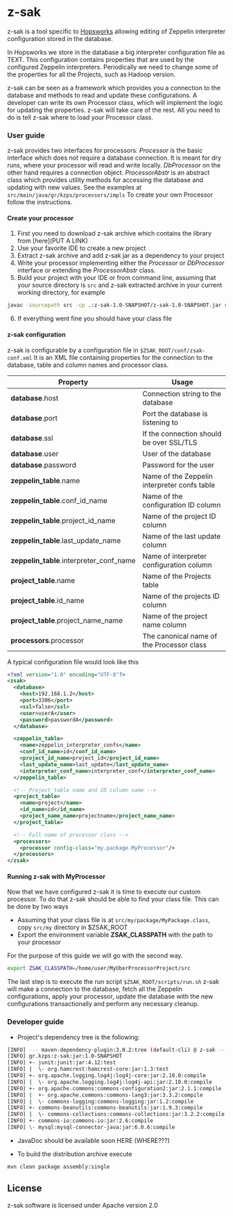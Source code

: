# z-sak

z-sak is a tool specific to [Hopsworks](http://hops.io) allowing editing of Zeppelin interpreter configuration stored in the database.

In Hopsworks we store in the database a big interpreter configuration file as TEXT. This configuration contains properties that are used by the configured Zeppelin interpreters. Periodically we need to change some of the properties for all the Projects, such as Hadoop version.

z-sak can be seen as a framework which provides you a connection to the database and methods to read and update these configurations. A developer can write its own Processor class, which will implement the logic for updating the properties. z-sak will take care of the rest. All you need to do is tell z-sak where to load your Processor class.

### User guide

z-sak provides two interfaces for processors. *Processor* is the basic interface which does not require a database connection. It is meant for dry runs, where your processor will read and write locally. *DbProcessor* on the other hand requires a connection object. *ProcessorAbstr* is an abstract class which provides utility methods for accessing the database and updating with new values.
See the examples at `src/main/java/gr/kzps/processors/impls` To create your own Processor follow the instructions.

#### Create your processor
1) First you need to download z-sak archive which contains the library from [here](PUT A LINK)
2) Use your favorite IDE to create a new project
3) Extract z-sak archive and add z-sak jar as a dependency to your project
4) Write your processor implementing either the *Processor* or *DbProcessor* interface or extending the *ProcessorAbstr* class.
5) Build your project with your IDE or from command line, assuming that your source directory is `src` and z-sak extracted archive in your current working directory, for example
```sh
javac -sourcepath src -cp .:z-sak-1.0-SNAPSHOT/z-sak-1.0-SNAPSHOT.jar src/my/package/MyProcessor.java
```
6) If everything went fine you should have your class file

#### z-sak configuration
z-sak is configurable by a configuration file in `$ZSAK_ROOT/conf/zsak-conf.xml` It is an XML file containing properties for the connection to the database, table and column names and processor class.

| Property | Usage |
| ---------|-------|
|**database**.host| Connection string to the database|
|**database**.port| Port the database is listening to|
|**database**.ssl| If the connection should be over SSL/TLS|
|**database**.user| User of the database|
|**database**.password| Password for the user|
|**zeppelin_table**.name|Name of the Zeppelin interpreter confs table|
|**zeppelin_table**.conf_id_name|Name of the configuration ID column|
|**zeppelin_table**.project_id_name|Name of the project ID column|
|**zeppelin_table**.last_update_name|Name of the last update column|
|**zeppelin_table**.interpreter_conf_name|Name of interpreter configuration column|
|**project_table**.name|Name of the Projects table|
|**project_table**.id_name|Name of the projects ID column|
|**project_table**.project_name_name|Name of the project name column|
|**processors**.processor|The canonical name of the Processor class|

A typical configuration file would look like this
```xml
<?xml version="1.0" encoding="UTF-8"?>
<zsak>
  <database>
    <host>192.168.1.2</host>
    <port>3306</port>
    <ssl>false</ssl>
    <user>userA</user>
    <password>passwordA</password>
  </database>

  <zeppelin_table>
    <name>zeppelin_interpreter_confs</name>
    <conf_id_name>id</conf_id_name>
    <project_id_name>project_id</project_id_name>
    <last_update_name>last_update</last_update_name>
    <interpreter_conf_name>interpreter_conf</interpreter_conf_name>
  </zeppelin_table>

  <!-- Project table name and ID column name -->
  <project_table>
    <name>project</name>
    <id_name>id</id_name>
    <project_name_name>projectname</project_name_name>
  </project_table>

  <!-- Full name of processor class -->
  <processors>
    <processor config-class="my.package.MyProcessor"/>
  </processors>
</zsak>
```

#### Running z-sak with MyProcessor
Now that we have configured z-sak it is time to execute our custom processor. To do that z-sak should be able to find your class file. This can be done by two ways
* Assuming that your class file is at `src/my/package/MyPackage.class`, copy `src/my` directory in $ZSAK_ROOT
* Export the environment variable **ZSAK_CLASSPATH** with the path to your processor

For the purpose of this guide we will go with the second way.
```sh
export ZSAK_CLASSPATH=/home/user/MyUberProcessorProject/src
```
The last step is to execute the run script `$ZSAK_ROOT/scripts/run.sh` z-sak will make a connection to the database, fetch all the Zeppelin configurations, apply your processor, update the database with the new configurations transactionally and perform any necessary cleanup.

### Developer guide
* Project's dependency tree is the following:
```sh
[INFO] --- maven-dependency-plugin:3.0.2:tree (default-cli) @ z-sak ---
[INFO] gr.kzps:z-sak:jar:1.0-SNAPSHOT
[INFO] +- junit:junit:jar:4.12:test
[INFO] |  \- org.hamcrest:hamcrest-core:jar:1.3:test
[INFO] +- org.apache.logging.log4j:log4j-core:jar:2.10.0:compile
[INFO] |  \- org.apache.logging.log4j:log4j-api:jar:2.10.0:compile
[INFO] +- org.apache.commons:commons-configuration2:jar:2.1.1:compile
[INFO] |  +- org.apache.commons:commons-lang3:jar:3.3.2:compile
[INFO] |  \- commons-logging:commons-logging:jar:1.2:compile
[INFO] +- commons-beanutils:commons-beanutils:jar:1.9.3:compile
[INFO] |  \- commons-collections:commons-collections:jar:3.2.2:compile
[INFO] +- commons-io:commons-io:jar:2.6:compile
[INFO] \- mysql:mysql-connector-java:jar:6.0.6:compile
```

* JavaDoc should be available soon HERE (WHERE???)

* To build the distribution archive execute
```sh
mvn clean package assembly:single
```

## License
z-sak software is licensed under Apache version 2.0